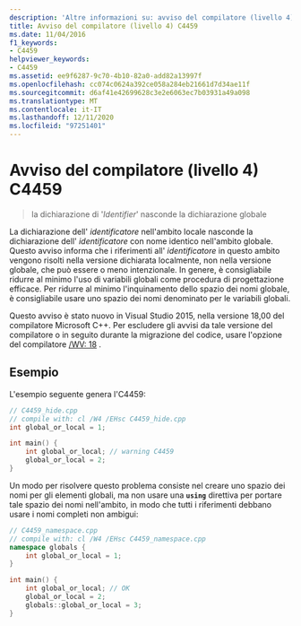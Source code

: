 ```yaml
---
description: 'Altre informazioni su: avviso del compilatore (livello 4) C4459'
title: Avviso del compilatore (livello 4) C4459
ms.date: 11/04/2016
f1_keywords:
- C4459
helpviewer_keywords:
- C4459
ms.assetid: ee9f6287-9c70-4b10-82a0-add82a13997f
ms.openlocfilehash: cc074c0624a392ce058a284eb21661d7d34ae11f
ms.sourcegitcommit: d6af41e42699628c3e2e6063ec7b03931a49a098
ms.translationtype: MT
ms.contentlocale: it-IT
ms.lasthandoff: 12/11/2020
ms.locfileid: "97251401"
---
```

# <a name="compiler-warning-level-4-c4459"></a>Avviso del compilatore (livello 4) C4459

> la dichiarazione di '*Identifier*' nasconde la dichiarazione globale

La dichiarazione dell' *identificatore* nell'ambito locale nasconde la dichiarazione dell' *identificatore* con nome identico nell'ambito globale. Questo avviso informa che i riferimenti all' *identificatore* in questo ambito vengono risolti nella versione dichiarata localmente, non nella versione globale, che può essere o meno intenzionale. In genere, è consigliabile ridurre al minimo l'uso di variabili globali come procedura di progettazione efficace. Per ridurre al minimo l'inquinamento dello spazio dei nomi globale, è consigliabile usare uno spazio dei nomi denominato per le variabili globali.

Questo avviso è stato nuovo in Visual Studio 2015, nella versione 18,00 del compilatore Microsoft C++. Per escludere gli avvisi da tale versione del compilatore o in seguito durante la migrazione del codice, usare l'opzione del compilatore [/WV: 18](../../build/reference/compiler-option-warning-level.md) .

## <a name="example"></a>Esempio

L'esempio seguente genera l'C4459:

```cpp
// C4459_hide.cpp
// compile with: cl /W4 /EHsc C4459_hide.cpp
int global_or_local = 1;

int main() {
    int global_or_local; // warning C4459
    global_or_local = 2;
}
```

Un modo per risolvere questo problema consiste nel creare uno spazio dei nomi per gli elementi globali, ma non usare una **`using`** direttiva per portare tale spazio dei nomi nell'ambito, in modo che tutti i riferimenti debbano usare i nomi completi non ambigui:

```cpp
// C4459_namespace.cpp
// compile with: cl /W4 /EHsc C4459_namespace.cpp
namespace globals {
    int global_or_local = 1;
}

int main() {
    int global_or_local; // OK
    global_or_local = 2;
    globals::global_or_local = 3;
}
```
